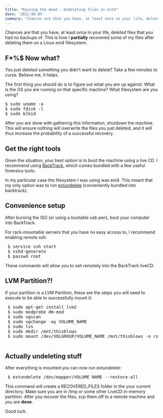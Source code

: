```yaml
---
title: "Raising the dead - Undeleting files in ext4"
date: '2012-08-05'
summary: "Chances are that you have, at least once in your life, deleted files that you had no backups of. This is the story of how I partially recovered some of my files after deleting them on a Linux ext4 filesystem."
---
```


Chances are that you have, at least once in your life, deleted files that you had no backups of. This is how I **partially** recovered some of my files after deleting them on a Linux ext4 filesystem.

## F*%$ Now what?

You just deleted something you didn't want to delete? Take a few minutes to curse. Believe me, it helps.

The first thing you should do is to figure out what you are up against. What is the OS you are running on that specific machine? What filesystem are you using?

<pre>
$ sudo uname -a
$ sudo fdisk -l
$ sudo blkid
</pre>

After you are done with gathering this information, shutdown the machine. This will ensure nothing will overwrite the files you just deleted, and it will thus increase the probability of a successful recovery.

## Get the right tools

Given the situation, your best option is to boot the machine using a live CD. I recommend using [BackTrack](http://www.backtrack-linux.org/), which comes bundled with a few useful forensics tools.

In my particular case the filesystem I was using was ext4. This meant that my only option was to run [extundelete](http://extundelete.sourceforge.net/) (conveniently bundled into backtrack).

## Convenience setup

After burning the ISO (or using a bootable usb pen), boot your computer into BackTrack. 

For rack-mountable servers that you have no easy access to, I recommend enabling remote ssh:

<pre>
 $ service ssh start
 $ sshd-generate
 $ passwd root
</pre>

These commands will allow you to ssh remotely into the BackTrack liveCD.

## LVM Partition?!

If your partition is a LVM Partition, these are the steps you will need to execute to be able to successfully mount it:

<pre>
 $ sudo apt-get install lvm2
 $ sudo modprobe dm-mod
 $ sudo vgscan
 $ sudo vgchange -ay VOLUME_NAME
 $ sudo lvs
 $ sudo mkdir /mnt/thisblows
 $ sudo mount /dev/VOLGROUP/VOLUME_NAME /mnt/thisblows -o ro,user
 </pre>

## Actually undeleting stuff

After everything is mounted you can now run extundelete:

<pre>
 $ extundelete /dev/mapper/VOLUME_NAME --restore-all 
</pre>

This command will create a RECOVERED_FILES folder in the your current directory. Make sure you are in /tmp or some other LiveCD in-memory partition. After you recover the files, *scp* them off to a remote machine and you are **done**.

Good luck.